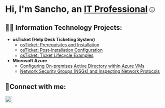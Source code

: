 <h1>Hi, I'm Sancho, an <a href="https://linkedin.com/in/Josh">IT Professional</a>☺</h1>

<h2>👨‍💻 Information Technology Projects:</h2>

- <b>osTicket (Help Desk Ticketing System)</b>
  - [osTicket: Prerequisites and Installation](https://github.com/Sancho808/osticket-prereqs)
  - [osTicket: Post-Installation Configuration](https://github.com/Sancho808c/post-install-config)
  - [osTicket: Ticket Lifecycle Examples](https://github.com/Sancho808/ticket-lifecycle)
- <b>Microsoft Azure</b>
  - [Configuring On-premises Active Directory within Azure VMs](https://github.com/Sancho808/configure-ad)
  - [Network Security Groups (NSGs) and Inspecting Network Protocols](https://github.com/Sancho808/azure-network-protocols)

<h2>🤳Connect with me:</h2>

[<img align="left" alt="Josh | LinkedIn" width="22px" src="https://cdn.jsdelivr.net/npm/simple-icons@v3/icons/linkedin.svg" />][linkedin]


[linkedin]: https://linkedin.com/in/sancho-lathon-980879352
